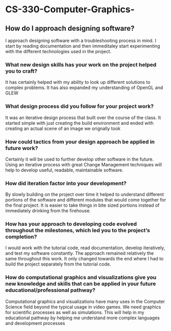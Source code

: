 # CS-330-Computer-Graphics-

## How do I approach designing software?
I approach designing software with a troubleshooting process in mind. I start by reading documentation and then immeditaley start experimenting with the         different technologies used in the project.
    
### What new design skills has your work on the project helped you to craft?
It has certainly helped with my ability to look up different solutions to complex problems. It has also expanded my understanding of OpenGL and GLEW
        
### What design process did you follow for your project work?
 It was an iterative design process that built over the course of the class. It started simple with just creating the build environment and ended
 with creating an actual scene of an image we orignally took
        
### How could tactics from your design approach be applied in future work?
 Certainly it will be used to further develop other software in the future. Using an iterative process with great Change Management techniques will help
 to develop useful, readable, maintainable software.
        
### How did iteration factor into your development?
By slowly building on the project over time it helped to understand different portions of the software and different modules that would come together 
for the final project. It is easier to take things in bite sized portions instead of immediately drinking from the firehouse.
        
### How has your approach to developing code evolved throughout the milestones, which led you to the project’s completion?
I would work with the tutorial code, read documentation, develop iteratively, and test my software constantly. The approach remained relatively the same
throughout this work. It only changed towards the end where I had to build the project separately from the tutorial code.
      
### How do computational graphics and visualizations give you new knowledge and skills that can be applied in your future educational/professional pathway?
Computational graphics and visualizations have many uses in the Computer Science field beyond the typical usage in video games. We need graphics for 
scientific processes as well as simulations. This will help in my educational pathway by helping me understand more complex languages and development           processes

